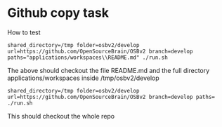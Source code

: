# Github copy task


How to test

```
shared_directory=/tmp folder=osbv2/develop url=https://github.com/OpenSourceBrain/OSBv2 branch=develop paths="applications/workspaces\\README.md" ./run.sh
```

The above should checkout the file README.md and the full directory applications/workspaces inside /tmp/osbv2/develop


```
shared_directory=/tmp folder=osbv2/develop url=https://github.com/OpenSourceBrain/OSBv2 branch=develop paths= ./run.sh
```
This should checkout the whole repo